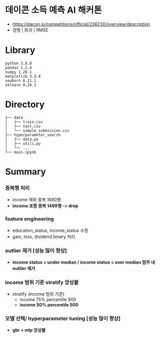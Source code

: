 # 데이콘 소득 예측 AI 해커톤
- https://dacon.io/competitions/official/236230/overview/description
- 정형 | 회귀 | RMSE  

# Library
```
python 3.8.8
pandas 1.2.4
numpy 1.20.1
matplotlib 3.3.4
seaborn 0.11.1
sklearn 0.24.1
```

# Directory
```
├── data
│   ├── train.csv
│   ├── test.csv
│   └── sample_submission.csv
├── hyperparameter_search  
│   ├── data.py
│   ├── utils.py
│   └── ...
└── main.ipynb
```

# Summary
### 중복행 처리
- income 제외 중복 1680행
- **income 포함 중복 1499행 -> drop**

### feature engineering
- education_status, income_status 수정
- gain, loss, dividend binary 처리

### outlier 제거 [성능 많이 향상]
- **income status = under median / income status = over median 범주 내 outlier 제거**

### income 범위 기준 stratify 앙상블
- stratify (income 범위 기준)
    - income 75% percentile 900
    - **income 50% percentile 500**

### 모델 선택/ hyperparameter tuning [성능 많이 향상]
- **gbr + mlp 앙상블**
